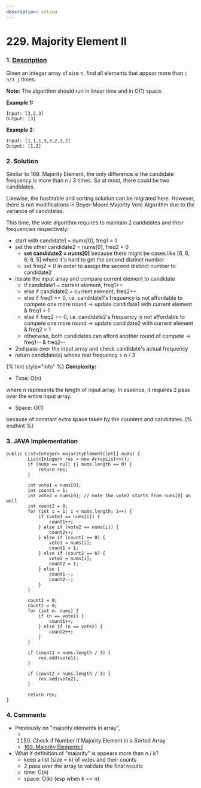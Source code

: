 ```yaml
---
description: voting
---
```


# 229. Majority Element II

### 1. [Description](https://leetcode.com/problems/majority-element-ii/description/)

Given an integer array of size n, find all elements that appear more than `⌊ n/3 ⌋` times.

**Note:** The algorithm should run in linear time and in O\(1\) space.

**Example 1:**

```text
Input: [3,2,3]
Output: [3]
```

**Example 2:**

```text
Input: [1,1,1,3,3,2,2,2]
Output: [1,2]
```



### 2. Solution

Similar to 169. Majority Element, the only difference is the candidate frequency is more than n / 3 times. So at most, there could be two candidates.

Likewise, the hashtable and sorting solution can be migrated here. However, there is not modifications in Boyer-Moore Majority Vote Algorithm due to the variance of candidates.

This time, the vote algorithm requires to maintain 2 candidates and their frequencies respectively:

* start with candidate1 = nums\[0\], freq1 = 1
* set the other candidate2 = nums\[0\], freq2 = 0 
  * **set candidate2 = nums\[0\]** because there might be cases like \[6, 6, 6, 6, 5\] where it's hard to get the second distinct number
  * set freq2 = 0 in order to assign the second distinct number to candidate2
* iterate the input array and compare current element to candidate
  * if candidate1 = current element, freq1++
  * else if candidate2 = current element, freq2++
  * else if freq1 == 0, i.e. candidate1's frequency is not affordable to compete one more round -&gt; update candidate1 with current element & freq1 = 1
  * else if freq2 == 0, i.e. candidate2's frequency is not affordable to compete one more round -&gt; update candidate2 with current element & freq2 = 1
  * otherwise,  both candidates  can afford another round of compete -&gt; freq1-- & freq2--
* 2nd pass over the input array and check candidate's actual frequency
* return candidate\(s\) whose real frequency &gt; n / 3

{% hint style="info" %}
**Complexity:**

* Time: O\(n\)  

where n represents the length of input array. In essence, it requires 2 pass over the entire input array.

* Space: O\(1\) 

because of constant extra space taken by the counters and candidates.
{% endhint %}



### 3. JAVA Implementation

```text
public List<Integer> majorityElement(int[] nums) {
        List<Integer> res = new ArrayList<>();
        if (nums == null || nums.length == 0) {
            return res;
        }
        
        int vote1 = nums[0];
        int count1 = 1;
        int vote2 = nums[0]; // note the vote2 starts from nums[0] as well
        int count2 = 0;
        for (int i = 1; i < nums.length; i++) {
            if (vote1 == nums[i]) {
                count1++;
            } else if (vote2 == nums[i]) {
                count2++;
            } else if (count1 == 0) {
                vote1 = nums[i];
                count1 = 1;
            } else if (count2 == 0) {
                vote2 = nums[i];
                count2 = 1;
            } else {
                count1--;
                count2--;
            }
        }
        
        count1 = 0;
        count2 = 0;
        for (int n: nums) {
            if (n == vote1) {
                count1++;
            } else if (n == vote2) {
                count2++;
            }
        }
        
        if (count1 > nums.length / 3) {
            res.add(vote1);
        }
        
        if (count2 > nums.length / 3) {
            res.add(vote2);
        }
        
        return res;
}
```



### 4. Comments

* Previously on "majority elements in array",
  * 1150. Check if Number if Majority Element in a Sorted Array
  * [169. Majority Elements I](https://app.gitbook.com/@alittlebit/s/data-structures-and-algorithms-in-java/array/169.-majority-element)
* What if definition of "majority" is appears more than n / k?
  * keep a list \(size = k\) of votes and their counts
  * 2 pass over the array to validate the final results
  * time: O\(n\)
  * space: O\(k\) \(esp when k &lt;&lt; n\)

